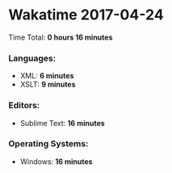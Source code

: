 # Wakatime 2017-04-24

Time Total: **0 hours 16 minutes**

### Languages:
- XML: **6 minutes** 
- XSLT: **9 minutes** 

### Editors:
- Sublime Text: **16 minutes** 

### Operating Systems:
- Windows: **16 minutes** 

